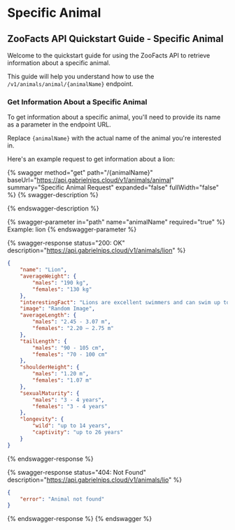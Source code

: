 # Specific Animal

## ZooFacts API Quickstart Guide - Specific Animal

Welcome to the quickstart guide for using the ZooFacts API to retrieve information about a specific animal.&#x20;

This guide will help you understand how to use the `/v1/animals/animal/{animalName}` endpoint.

### Get Information About a Specific Animal

To get information about a specific animal, you'll need to provide its name as a parameter in the endpoint URL.

&#x20;Replace `{animalName}` with the actual name of the animal you're interested in.



Here's an example request to get information about a lion:

{% swagger method="get" path="/{animalName}" baseUrl="https://api.gabrielnips.cloud/v1/animals/animal" summary="Specific Animal Request" expanded="false" fullWidth="false" %}
{% swagger-description %}

{% endswagger-description %}

{% swagger-parameter in="path" name="animalName" required="true" %}
Example: lion
{% endswagger-parameter %}

{% swagger-response status="200: OK" description="https://api.gabrielnips.cloud/v1/animals/lion" %}
```json
{
    "name": "Lion",
    "averageWeight": {
        "males": "190 kg",
        "females": "130 kg"
    },
    "interestingFact": "Lions are excellent swimmers and can swim up to 5 miles.",
    "image": "Random Image",
    "averageLength": {
        "males": "2.45 - 3.07 m",
        "females": "2.20 – 2.75 m"
    },
    "tailLength": {
        "males": "90 - 105 cm",
        "females": "70 - 100 cm"
    },
    "shoulderHeight": {
        "males": "1.20 m",
        "females": "1.07 m"
    },
    "sexualMaturity": {
        "males": "3 - 4 years",
        "females": "3 - 4 years"
    },
    "longevity": {
        "wild": "up to 14 years",
        "captivity": "up to 26 years"
    }
}
```
{% endswagger-response %}

{% swagger-response status="404: Not Found" description="https://api.gabrielnips.cloud/v1/animals/lio" %}
```json
{
    "error": "Animal not found"
}
```
{% endswagger-response %}
{% endswagger %}
